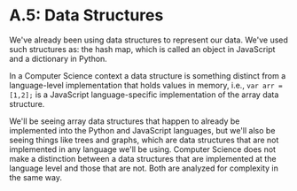 # A.5: Data Structures

We've already been using data structures to represent our data. We've used such structures as: the hash map, which is called an object in JavaScript and a dictionary in Python.

In a Computer Science context a data structure is something distinct from a language-level implementation that holds values in memory, i.e., `var arr = [1,2];` is a JavaScript language-specific implementation of the array data structure.

We'll be seeing array data structures that happen to already be implemented into the Python and JavaScript languages, but we'll also be seeing things like trees and graphs, which are data structures that are not implemented in any language we'll be using. Computer Science does not make a distinction between a data structures that are implemented at the language level and those that are not. Both are analyzed for complexity in the same way.
